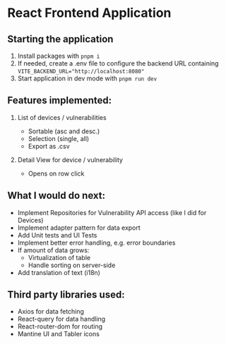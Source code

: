 # React Frontend Application

## Starting the application

1. Install packages with ```pnpm i```
2. If needed, create a .env file to configure the backend URL containing ```VITE_BACKEND_URL="http://localhost:8080" ```
3. Start application in dev mode with ```pnpm run dev```


## Features implemented:

1. List of devices / vulnerabilities
   - Sortable (asc and desc.)
   - Selection (single, all)
   - Export as .csv

2. Detail View for device / vulnerability
   - Opens on row click 

## What I would do next:
- Implement Repositories for Vulnerability API access (like I did for Devices)
- Implement adapter pattern for data export
- Add Unit tests and UI Tests
- Implement better error handling, e.g. error boundaries
- If amount of data grows: 
  - Virtualization of table
  - Handle sorting on server-side 
- Add translation of text (i18n)

## Third party libraries used: 
- Axios for data fetching 
- React-query for data handling
- React-router-dom for routing
- Mantine UI and Tabler icons


